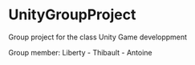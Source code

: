 # UnityGroupProject
 
Group project for the class Unity Game developpment

Group member: Liberty - Thibault - Antoine